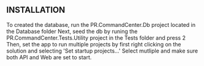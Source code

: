 INSTALLATION
-----------------------------
To created the database, run the PR.CommandCenter.Db project located in the Database folder
Next, seed the db by runing the PR.CommandCenter.Tests.Utility project in the Tests folder and press 2
Then, set the app to run multiple projects by first right clicking on the solution and selecting 'Set startup projects...'
Select mutliple and make sure both API and Web are set to start.